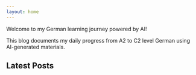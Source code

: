 ```yaml
---
layout: home
---
```


Welcome to my German learning journey powered by AI!

This blog documents my daily progress from A2 to C2 level German using AI-generated materials.

## Latest Posts
